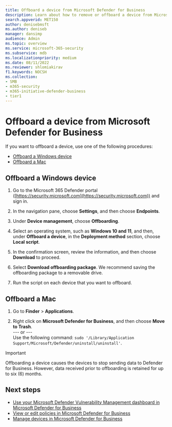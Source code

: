 ```yaml
---
title: Offboard a device from Microsoft Defender for Business
description: Learn about how to remove or offboard a device from Microsoft Defender for Business.
search.appverid: MET150
author: denisebmsft
ms.author: deniseb
manager: dansimp 
audience: Admin
ms.topic: overview
ms.service: microsoft-365-security
ms.subservice: mdb
ms.localizationpriority: medium
ms.date: 08/11/2022
ms.reviewer: shlomiakirav
f1.keywords: NOCSH 
ms.collection: 
- SMB
- m365-security
- m365-initiative-defender-business
- tier1
---
```


# Offboard a device from Microsoft Defender for Business

If you want to offboard a device, use one of the following procedures:

- [Offboard a Windows device](#offboard-a-windows-device)
- [Offboard a Mac](#offboard-a-mac)

## Offboard a Windows device

1. Go to the Microsoft 365 Defender portal ([https://security.microsoft.com](https://security.microsoft.com)) and sign in.

2. In the navigation pane, choose **Settings**, and then choose **Endpoints**.

3. Under **Device management**, choose **Offboarding**.

4. Select an operating system, such as **Windows 10 and 11**, and then, under **Offboard a device**, in the **Deployment method** section, choose **Local script**. 

5. In the confirmation screen, review the information, and then choose **Download** to proceed.

6. Select **Download offboarding package**. We recommend saving the offboarding package to a removable drive.

7. Run the script on each device that you want to offboard.

## Offboard a Mac

1. Go to **Finder** > **Applications**. 

2. Right click on **Microsoft Defender for Business**, and then choose **Move to Trash**. <br/>--- or --- <br/> Use the following command: `sudo '/Library/Application Support/Microsoft/Defender/uninstall/uninstall'`.

> [!IMPORTANT]
> Offboarding a device causes the devices to stop sending data to Defender for Business. However, data received prior to offboarding is retained for up to six (6) months.

## Next steps

- [Use your Microsoft Defender Vulnerability Management dashboard in Microsoft Defender for Business](mdb-view-tvm-dashboard.md)
- [View or edit policies in Microsoft Defender for Business](mdb-view-edit-create-policies.md)
- [Manage devices in Microsoft Defender for Business](mdb-manage-devices.md)